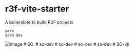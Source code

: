 # r3f-vite-starter
A boilerplate to build R3F projects

```
yarn
yarn dev
```


![image](https://user-images.githubusercontent.com/6551176/221732091-23ee52cb-4150-42fa-b998-43628d7a6b0d.png)
#   S O .  
 #   s o - d e v  
 #   s o - d e v  
 #   s o - d e v  
 #   s o - d e v  
 #   S O - v j i  
 